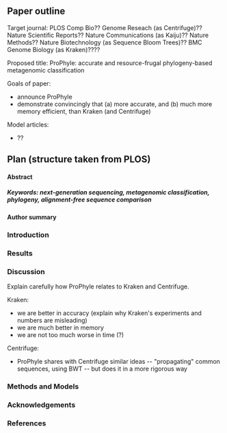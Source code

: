 ## Paper outline

Target journal: PLOS Comp Bio?? Genome Reseach (as Centrifuge)?? Nature Scientific Reports?? Nature Communications (as Kaiju)?? Nature Methods?? Nature Biotechnology (as Sequence Bloom Trees)?? BMC Genome Biology (as Kraken)????

Proposed title: ProPhyle: accurate and resource-frugal phylogeny-based metagenomic classification

Goals of paper: 
* announce ProPhyle
* demonstrate convincingly that (a) more accurate, and (b) much more memory efficient, than Kraken (and Centrifuge)

Model articles:
* ??

## Plan (structure taken from PLOS)

#### Abstract
##### Keywords: next-generation sequencing, metagenomic classification, phylogeny, alignment-free sequence comparison

#### Author summary

### Introduction

### Results

### Discussion

Explain carefully how ProPhyle relates to Kraken and Centrifuge.

Kraken: 
* we are better in accuracy (explain why Kraken's experiments and numbers are misleading)
* we are much better in memory
* we are not too much worse in time (?)

Centrifuge:
* ProPhyle shares with Centrifuge similar ideas -- "propagating" common sequences, using BWT -- but does it in a more rigorous way

### Methods and Models

### Acknowledgements

### References

